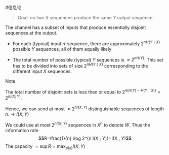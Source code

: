 #信息论 

>Goal: no two $X$ sequences produce the same $Y$ output sequence.

The channel has a subset of inputs that produce essentially disjoint sequences at the output.
- For each (typical) input $n$-sequence, there are approximately $2^{n H(Y \mid X)}$ possible $Y$ sequences, all of them equally likely

- The total number of possible (typical) $Y$ sequences is $\approx 2^{n H(Y)}$. This set has to be divided into sets of size $2^{n H(Y \mid X)}$ corresponding to the different input $X$ sequences.

>[!Note]
The total number of disjoint sets is less than or equal to $2^{n(H(Y)-H(Y \mid X))}=2^{n I(X ; Y)}$.

Hence, we can send at most $\approx 2^{n I(X ; Y)}$ distinguishable sequences of length $n . \rightarrow I(X ; Y)$


We could use at most $2^{n I(X ; Y)}$ sequences in $X^n$ to denote $W$. Thus the information rate $$R=\frac{1}{n} \log 2^{n l(X ; Y)}=I(X ; Y)$$
The capacity $=\sup R=\max _{p(x)} I(X ; Y)$